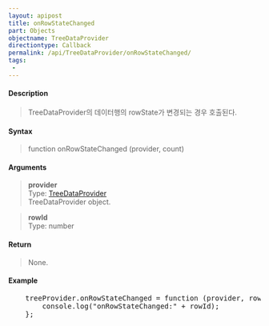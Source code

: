 ```yaml
---
layout: apipost
title: onRowStateChanged
part: Objects
objectname: TreeDataProvider
directiontype: Callback
permalink: /api/TreeDataProvider/onRowStateChanged/
tags:
 - 
---
```



#### Description

> TreeDataProvider의 데이터행의 rowState가 변경되는 경우 호출된다.  

#### Syntax

> function onRowStateChanged (provider, count)  

#### Arguments

> **provider**  
> Type: [TreeDataProvider](/api/TreeDataProvider/)  
> TreeDataProvider object.  

> **rowId**  
> Type: number  


#### Return

> None.  

#### Example

<pre class="prettyprint">
    treeProvider.onRowStateChanged = function (provider, rowId) {
        console.log("onRowStateChanged:" + rowId);
    };
</pre>

